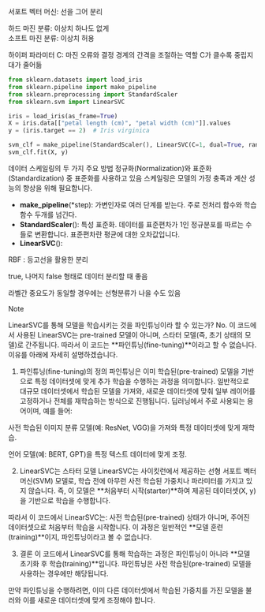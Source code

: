 서포트 벡터 머신: 선을 그어 분리    

하드 마진 분류: 이상치 하나도 없게   
소프트 마진 분류: 이상치 허용     

하이퍼 파라미터 C: 마진 오류와 결정 경계의 간격을 조절하는 역할
C가 클수록 중립지대가 줄어듦


```python
from sklearn.datasets import load_iris
from sklearn.pipeline import make_pipeline
from sklearn.preprocessing import StandardScaler
from sklearn.svm import LinearSVC

iris = load_iris(as_frame=True)
X = iris.data[["petal length (cm)", "petal width (cm)"]].values
y = (iris.target == 2)  # Iris virginica

svm_clf = make_pipeline(StandardScaler(), LinearSVC(C=1, dual=True, random_state=42))
svm_clf.fit(X, y)
```

데이터 스케일링의 두 가지 주요 방법 정규화(Normalization)와 표준화(Standardization) 중 표준화를 사용하고 있음
스케일링은 모델의 가정 충족과 계산 성능의 향상을 위해 필요합니다.

- **make_pipeline**(*step): 가변인자로 여러 단계를 받는다. 주로 전처리 함수와 학습 함수 두개를 넘긴다.
- **StandardScaler**(): 특성 표준화. 데이터를 표준편차가 1인 정규분포를 따르는 수들로 변환합니다. 표준편차란 평균에 대한 오차값입니다.
- **LinearSVC**():

RBF : 등고선을 활용한 분리

true, 나머지 false 형태로 데이터 분리할 때 좋음

라벨간 중요도가 동일할 경우에는 선형분류가 나을 수도 있음


> [!Note]
> LinearSVC를 통해 모델을 학습시키는 것을 파인튜닝이라 할 수 있는가?
> No. 이 코드에서 사용된 LinearSVC는 pre-trained 모델이 아니며, 스타터 모델(즉, 초기 상태의 모델)로 간주됩니다. 따라서 이 코드는 **파인튜닝(fine-tuning)**이라고 할 수 없습니다. 이유를 아래에 자세히 설명하겠습니다.
> 
> 1. 파인튜닝(fine-tuning)의 정의
> 파인튜닝은 이미 학습된(pre-trained) 모델을 기반으로 특정 데이터셋에 맞게 추가 학습을 수행하는 과정을 의미합니다. 일반적으로 대규모 데이터셋에서 학습된 모델을 가져와, 새로운 데이터셋에 맞춰 일부 레이어를 고정하거나 전체를 재학습하는 방식으로 진행됩니다. 딥러닝에서 주로 사용되는 용어이며, 예를 들어:
>
> 사전 학습된 이미지 분류 모델(예: ResNet, VGG)을 가져와 특정 데이터셋에 맞게 재학습.
>
> 언어 모델(예: BERT, GPT)을 특정 텍스트 데이터에 맞게 조정.
> 
> 2. LinearSVC는 스타터 모델
> LinearSVC는 사이킷런에서 제공하는 선형 서포트 벡터 머신(SVM) 모델로, 학습 전에 아무런 사전 학습된 가중치나 파라미터를 가지고 있지 않습니다. 즉, 이 모델은 **처음부터 시작(starter)**하여 제공된 데이터셋(X, y)을 기반으로 학습을 수행합니다.
>
> 따라서 이 코드에서 LinearSVC는:
> 사전 학습된(pre-trained) 상태가 아니며, 주어진 데이터셋으로 처음부터 학습을 시작합니다. 이 과정은 일반적인 **모델 훈련(training)**이지, 파인튜닝이라고 볼 수 없습니다.
>
> 3. 결론
> 이 코드에서 LinearSVC를 통해 학습하는 과정은 파인튜닝이 아니라 **모델 초기화 후 학습(training)**입니다. 파인튜닝은 사전 학습된(pre-trained) 모델을 사용하는 경우에만 해당됩니다.
> 
> 만약 파인튜닝을 수행하려면, 이미 다른 데이터셋에서 학습된 가중치를 가진 모델을 불러와 이를 새로운 데이터셋에 맞게 조정해야 합니다.
>
